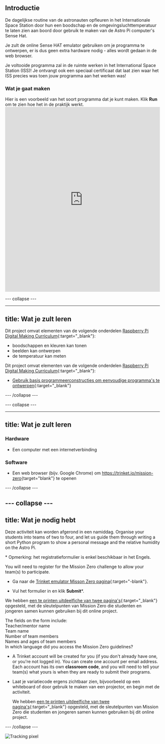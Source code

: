 ## Introductie

De dagelijkse routine van de astronauten opfleuren in het Internationale Space Station door hun een boodschap en de omgevingsluchttemperatuur te laten zien aan boord door gebruik te maken van de Astro Pi computer's Sense Hat.

Je zult de online Sense HAT emulator gebruiken om je programma te ontwerpen, er is dus geen extra hardware nodig - alles wordt gedaan in de web browser.

Je voltooide programma zal in de ruimte werken in het International Space Station (ISS)! Je ontvangt ook een speciaal certificaat dat laat zien waar het ISS precies was toen jouw programma aan het werken was!

### Wat je gaat maken

Hier is een voorbeeld van het soort programma dat je kunt maken. Klik **Run** om te zien hoe het in de praktijk werkt. <iframe src="https://trinket.io/embed/python/b92d76c0f3?outputOnly=true&runOption=run&start=result" width="100%" height="600" frameborder="0" marginwidth="0" marginheight="0" allowfullscreen mark="crwd-mark"></iframe> 

\--- collapse \---

* * *

## title: Wat je zult leren

Dit project omvat elementen van de volgende onderdelen [Raspberry Pi Digital Making Curriculum](http://rpf.io/curriculum){:target="_blank"}:

+ boodschappen en kleuren kan tonen
+ beelden kan ontwerpen
+ de temperatuur kan meten

Dit project omvat elementen van de volgende onderdelen [Raspberry Pi Digital Making Curriculum](http://rpf.io/curriculum){:target="_blank"}:

+ [Gebruik basis programmeerconstructies om eenvoudige programma's te ontwerpen](https://curriculum.raspberrypi.org/programming/creator/){:target="_blank"}

\--- /collapse \---

\--- collapse \---

* * *

## title: Wat je zult leren

### Hardware

+ Een computer met een internetverbinding

### Software

+ Een web browser (bijv. Google Chrome) om <https://trinket.io/mission-zero>{target="blank"} te openen

\--- /collapse \---

## \--- collapse \---

## title: Wat je nodig hebt

Deze activiteit kan worden afgerond in een namiddag. Organise your students into teams of two to four, and let us guide them through writing a short Python program to show a personal message and the relative humidity on the Astro Pi.

\* Opmerking: het registratieformulier is enkel beschikbaar in het Engels.

You will need to register for the Mission Zero challenge to allow your team(s) to participate.

+ Ga naar de [Trinket emulator Misson Zero pagina](https://trinket.io/mission-zero/register){:target="-blank"}.

+ Vul het formulier in en klik **Submit**\*.

We hebben [een te printen uitdeelfiche van twee pagina's](https://astro-pi.org/astro_pi_mission_zero_project_print_out_v10_print/){:target="_blank"} opgesteld, met de sleutelpunten van Mission Zero die studenten en jongeren samen kunnen gebruiken bij dit online project.

The fields on the form include:  
Teacher/mentor name  
Team name  
Number of team members  
Names and ages of team members  
In which language did you access the Mission Zero guidelines?

+ A Trinket account will be created for you (if you don't already have one, or you're not logged in). You can create one account per email address. Each account has its own **classroom code**, and you will need to tell your team(s) what yours is when they are ready to submit their programs.

+ Laat je variatiecode ergens zichtbaar zien, bijvoorbeeld op een whiteboard of door gebruik te maken van een projector, en begin met de activiteit.
    
    We hebben [een te printen uitdeelfiche van twee pagina's](https://astro-pi.org/astro_pi_mission_zero_project_print_out_v10_print/){:target="_blank"} opgesteld, met de sleutelpunten van Mission Zero die studenten en jongeren samen kunnen gebruiken bij dit online project.

\--- /collapse \---

![Tracking pixel](https://code.org/api/hour/begin_raspberrypi_astropi.png)